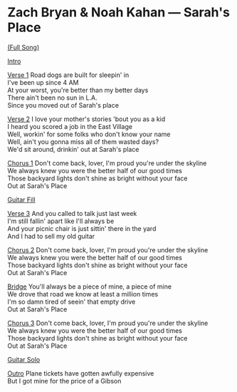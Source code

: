 # Zach Bryan & Noah Kahan — Sarah's Place

<yt-player id="A9vTer_w0RM"></yt-player>

[(Full Song)](t:0,Infinity)

[Intro](t:0.248417,10.726234999999999)

[Verse 1](t:10.369756,32.949756)
Road dogs are built for sleepin' in  
I've been up since 4 AM  
At your worst, you're better than my better days  
There ain't been no sun in L.A.​  
Since you moved out of Sarah's place  

[Verse 2](t:32.95,61.22)
I love your mother's stories 'bout you as a kid  
I heard you scored a job in the East Village  
Well, workin' for some folks who don't know your name  
Well, ain't you gonna miss all of them wasted days?  
We'd sit around, drinkin' out at Sarah's place  

[Chorus 1](t:61.22,83.34)
Don't come back, lover, I'm proud you're under the skyline  
We always knew you were the better half of our good times  
Those backyard lights don't shine as bright without your face  
Out at Sarah's Place  

[Guitar Fill](t:83.34,89.74000000000001)

[Verse 3](t:89.74,112.61999999999999)
And you called to talk just last week  
I'm still fallin' apart like I'll always be  
And your picnic chair is just sittin' there in the yard  
And I had to sell my old guitar  

[Chorus 2](t:112.62,134.99)
Don't come back, lover, I'm proud you're under the skyline  
We always knew you were the better half of our good times  
Those backyard lights don't shine as bright without your face  
Out at Sarah's Place  

[Bridge](t:134.99,158.8)
You'll always be a piece of mine, a piece of mine  
We drove that road we know at least a million times  
I'm so damn tired of seein' that empty drive  
Out at Sarah's Place  

[Chorus 3](t:158.8,181.02)
Don't come back, lover, I'm proud you're under the skyline  
We always knew you were the better half of our good times  
Those backyard lights don't shine as bright without your face  
Out at Sarah's Place  

[Guitar Solo](t:181.02,200.08)

[Outro](t:200.08,211.01000000000002)
Plane tickets have gotten awfully expensive  
But I got mine for the price of a Gibson  
